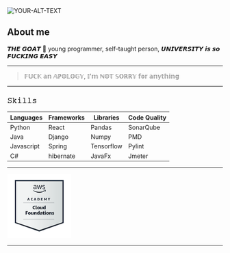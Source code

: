 <picture>
 <img alt="YOUR-ALT-TEXT" src="gift/explocionGif.gif">
</picture>

## About me

𝙏𝙃𝙀 𝙂𝙊𝘼𝙏 🐐 young programmer, self-taught person, 𝙐𝙉𝙄𝙑𝙀𝙍𝙎𝙄𝙏𝙔 𝙞𝙨 𝙨𝙤 𝙁𝙐𝘾𝙆𝙄𝙉𝙂 𝙀𝘼𝙎𝙔

---
> 𝔽𝕌ℂ𝕂 𝕒𝕟 𝔸ℙ𝕆𝕃𝕆𝔾𝕐, 𝕀'𝕞 ℕ𝕆𝕋 𝕊𝕆ℝℝ𝕐 𝕗𝕠𝕣 𝕒𝕟𝕪𝕥𝕙𝕚𝕟𝕘
---

### 𝚂𝚔𝚒𝚕𝚕𝚜

| Languages | Frameworks | Libraries  | Code Quality |
|-----------|------------|------------|--------------|
| Python    | React      | Pandas     | SonarQube    |
| Java      | Django     | Numpy      | PMD          |
| Javascript| Spring     | Tensorflow | Pylint       |
| C#        | hibernate  | JavaFx     | Jmeter       |

---

<picture>
 <img alt="YOUR-ALT-TEXT" src="gift/aws-academy-graduate-aws-academy-cloud-foundations.png">
</picture>

---
